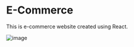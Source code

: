 # E-Commerce

This is e-commerce website created using React.

![image](https://github.com/user-attachments/assets/ca9d75cd-d2ac-488b-bc99-635812afa538)

